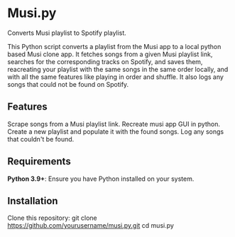 # Musi.py
Converts Musi playlist to Spotify playlist.

This Python script converts a playlist from the Musi app to a local python based Musi clone app. It fetches songs from a given Musi playlist link, searches for the corresponding tracks on Spotify, and saves them, reacreating your playlist with the same songs in the same order locally, and with all the same features like playing in order and shuffle. It also logs any songs that could not be found on Spotify.

## Features
Scrape songs from a Musi playlist link.
Recreate musi app GUI in python.
Create a new playlist and populate it with the found songs.
Log any songs that couldn't be found.
## Requirements
**Python 3.9+**: Ensure you have Python installed on your system.
## Installation
Clone this repository:
git clone https://github.com/yourusername/musi.py.git
cd musi.py
